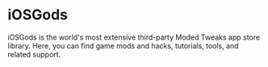 # iOSGods
iOSGods is the world's most extensive third-party Moded Tweaks app store library. Here, you can find game mods and hacks, tutorials, tools, and related support.
